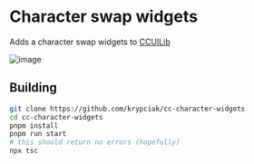 <!-- markdownlint-disable MD013 MD024 MD001 MD045 -->

# Character swap widgets

Adds a character swap widgets to [CCUILib](https://github.com/conorlawton/nax-ccuilib)

![image](https://github.com/krypciak/cc-character-widgets/assets/115574014/28829a12-a675-4fa8-b4f3-b391f3fef5fe)


## Building

```bash
git clone https://github.com/krypciak/cc-character-widgets
cd cc-character-widgets
pnpm install
pnpm run start
# this should return no errors (hopefully)
npx tsc
```
